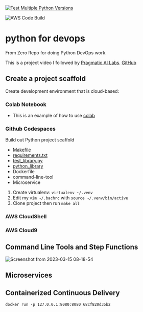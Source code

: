 [![Test Multiple Python Versions](https://github.com/TylerDev16/python-for-devops/actions/workflows/main.yml/badge.svg)](https://github.com/TylerDev16/python-for-devops/actions/workflows/main.yml)

![AWS Code Build](https://codebuild.us-east-1.amazonaws.com/badges?uuid=eyJlbmNyeXB0ZWREYXRhIjoiaU44dnoxOUNmSVBmNnY3b0trMzhidE9RQkdCQjNoWkMxOEFBWG0ycU40UmVNKzRQRGprU3paZ1YwdFc3Mk44Q01MZzBlYlJtMU5ZS1prNmlPOEx5anFRPSIsIml2UGFyYW1ldGVyU3BlYyI6InM1c1FveW9QVERqNzdZSWIiLCJtYXRlcmlhbFNldFNlcmlhbCI6MX0%3D&branch=main)


# python for devops

 From Zero Repo for doing Python DevOps work.
 
 This is a project video I followed by [Pragmatic AI Labs](https://www.youtube.com/watch?v=kwZNpieUreA&t=7371s). [GitHub](https://github.com/noahgift/python-for-devops-may-2022)

## Create a project scaffold

Create development environment that is cloud-based: 

### Colab Notebook

* This is an example of how to use [colab](https://github.com/TylerDev16/python-for-devops/blob/main/getting_started_python.ipynb)

### Github Codespaces 

Build out Python project scaffold

* [Makefile](https://github.com/TylerDev16/python-for-devops/blob/main/Makefile)
* [requirements.txt](https://github.com/TylerDev16/python-for-devops/blob/main/requirements.txt)
* [test_library.py](https://github.com/TylerDev16/python-for-devops/blob/main/test_devopslib.py)
* [python_library](https://github.com/TylerDev16/python-for-devops/tree/main/devopslib)
* Dockerfile
* command-line-tool
* Microservice

1. Create virtualenv: `virtualenv ~/.venv`
2. Edit my `vim ~/.bachrc` with `source ~/.venv/bin/active`
3. Clone project then run `make all`


### AWS CloudShell

### AWS Cloud9

## Command Line Tools and Step Functions
![Screenshot from 2023-03-15 08-18-54](https://user-images.githubusercontent.com/97607018/225307110-33519380-84f5-4ec7-8980-024b233cc6a7.png)


## Microservices

## Containerized Continuous Delivery


`docker run -p 127.0.0.1:8080:8080 68cf820d35b2`